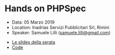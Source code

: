 # Hands on PHPSpec
- Data: 05 Marzo 2019 
- Location: Inadrias Servizi Pubblicitari Srl, Rimini
- Speaker: Samuele Lilli (samuele.lilli@gmail.com)

* [Le slides della serata](https://docs.google.com/presentation/d/1xQ9xwh6qa-eyu2D_e2XF2lG9lKuJg32Cn-GP11ZywRY/edit?usp=sharing)
* [Code](https://github.com/DonCallisto/PUGRomagna-PHPSpec)
